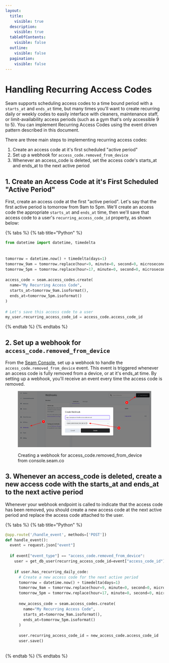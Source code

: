 ```yaml
---
layout:
  title:
    visible: true
  description:
    visible: true
  tableOfContents:
    visible: false
  outline:
    visible: false
  pagination:
    visible: false
---
```


# Handling Recurring Access Codes

Seam supports scheduling access codes to a time bound period with a `starts_at` and `ends_at` time, but many times you'll want to create recurring daily or weekly codes to easily interface with cleaners, maintenance staff, or limit-availability access periods (such as a gym that's only accessible 9 to 5). You can implement Recurring Access Codes using the event driven pattern described in this document.

There are three main steps to implementing recurring access codes:

1. Create an access code at it's first scheduled "active period"
2. Set up a webhook for `access_code.removed_from_device`
3. Whenever an access\_code is deleted, set the access code's starts\_at and ends\_at to the next active period

## 1. Create an Access Code at it's First Scheduled "Active Period"

First, create an access code at the first "active period". Let's say that the first active period is tomorrow from 9am to 5pm. We'll create an access code the appropriate `starts_at` and `ends_at` time, then we'll save that access code to a user's `recurring_access_code_id` property, as shown below:



{% tabs %}
{% tab title="Python" %}
```python
from datetime import datetime, timedelta


tomorrow = datetime.now() + timedelta(days=1)
tomorrow_9am = tomorrow.replace(hour=9, minute=0, second=0, microsecond=0)
tomorrow_5pm = tomorrow.replace(hour=17, minute=0, second=0, microsecond=0)

access_code = seam.access_codes.create(
  name="My Recurring Access Code",
  starts_at=tomorrow_9am.isoformat(),
  ends_at=tomorrow_5pm.isoformat()
)

# Let's save this access code to a user
my_user.recurring_access_code_id = access_code.access_code_id
```
{% endtab %}
{% endtabs %}

## 2. Set up a webhook for `access_code.removed_from_device`&#x20;

From the [Seam Console](https://console.seam.co/), set up a webhook to handle the `access_code.removed_from_device` event. This event is triggered whenever an access code is fully removed from a device, or at it's ends\_at time. By setting up a webhook, you'll receive an event every time the access code is removed.

<figure><img src="../../.gitbook/assets/image.png" alt=""><figcaption><p>Creating a webhook for access_code.removed_from_device from console.seam.co</p></figcaption></figure>

## 3. Whenever an access\_code is deleted, create a new access code with the starts\_at and ends\_at to the next active period

Whenever your webhook endpoint is called to indicate that the access code has been removed, you should create a new access code at the next active period and replace the access code attached to the user.

{% tabs %}
{% tab title="Python" %}
```python
@app.route('/handle_event', methods=['POST'])
def handle_event():
  event = request.json["event"]
  
  if event["event_type"] == "access_code.removed_from_device":
    user = get_db_user(recurring_access_code_id=event["access_code_id"])
    
    if user.has_recurring_daily_code:
      # Create a new access code for the next active period
      tomorrow = datetime.now() + timedelta(days=1)
      tomorrow_9am = tomorrow.replace(hour=9, minute=0, second=0, microsecond=0)
      tomorrow_5pm = tomorrow.replace(hour=17, minute=0, second=0, microsecond=0)
      
      new_access_code = seam.access_codes.create(
        name="My Recurring Access Code",
        starts_at=tomorrow_9am.isoformat(),
        ends_at=tomorrow_5pm.isoformat()
      )
      
      user.recurring_access_code_id = new_access_code.access_code_id
      user.save()
  
```
{% endtab %}
{% endtabs %}

## &#x20;





